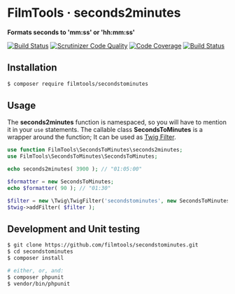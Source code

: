 # FilmTools · seconds2minutes

**Formats seconds to 'mm:ss' or 'hh:mm:ss'**

[![Build Status](https://travis-ci.org/filmtools/secondstominutes.svg?branch=master)](https://travis-ci.org/filmtools/secondstominutes)
[![Scrutinizer Code Quality](https://scrutinizer-ci.com/g/filmtools/secondstominutes/badges/quality-score.png?b=master)](https://scrutinizer-ci.com/g/filmtools/secondstominutes/?branch=master)
[![Code Coverage](https://scrutinizer-ci.com/g/filmtools/secondstominutes/badges/coverage.png?b=master)](https://scrutinizer-ci.com/g/filmtools/secondstominutes/?branch=master)
[![Build Status](https://scrutinizer-ci.com/g/filmtools/secondstominutes/badges/build.png?b=master)](https://scrutinizer-ci.com/g/filmtools/secondstominutes/build-status/master)

## Installation

```bash
$ composer require filmtools/secondstominutes
```



## Usage

The **seconds2minutes** function is namespaced, so you will have to mention it in your `use` statements. The callable class **SecondsToMinutes** is a wrapper around the function; It can be used as [Twig Filter](https://twig.symfony.com/doc/2.x/advanced.html#filters).

```php
use function FilmTools\SecondsToMinutes\seconds2minutes;
use FilmTools\SecondsToMinutes\SecondsToMinutes;

echo seconds2minutes( 3900 ); // "01:05:00"

$formatter = new SecondsToMinutes;
echo $formatter( 90 ); // "01:30"

$filter = new \Twig\TwigFilter('secondstominutes', new SecondsToMinutes);
$twig->addFilter( $filter );
```



## Development and Unit testing

```bash
$ git clone https://github.com/filmtools/secondstominutes.git
$ cd secondstominutes
$ composer install

# either, or, and:
$ composer phpunit
$ vendor/bin/phpunit

```

